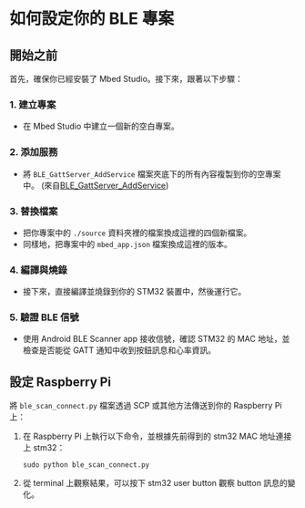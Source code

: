 # 如何設定你的 BLE 專案

## 開始之前

首先，確保你已經安裝了 Mbed Studio。接下來，跟著以下步驟：

### 1. 建立專案

- 在 Mbed Studio 中建立一個新的空白專案。

### 2. 添加服務

- 將 `BLE_GattServer_AddService` 檔案夾底下的所有內容複製到你的空專案中。 (來自[BLE_GattServer_AddService](https://github.com/ARMmbed/mbed-os-example-ble/tree/development/BLE_GattServer_AddService))

### 3. 替換檔案

- 把你專案中的 `./source` 資料夾裡的檔案換成這裡的四個新檔案。
- 同樣地，把專案中的 `mbed_app.json` 檔案換成這裡的版本。

### 4. 編譯與燒錄

- 接下來，直接編譯並燒錄到你的 STM32 裝置中，然後運行它。

### 5. 驗證 BLE 信號

- 使用 Android BLE Scanner app 接收信號，確認 STM32 的 MAC 地址，並檢查是否能從 GATT 通知中收到按鈕訊息和心率資訊。

## 設定 Raspberry Pi

將 `ble_scan_connect.py` 檔案透過 SCP 或其他方法傳送到你的 Raspberry Pi 上：

1. 在 Raspberry Pi 上執行以下命令，並根據先前得到的 stm32 MAC 地址連接上 stm32：
   ```
   sudo python ble_scan_connect.py
   ```
2. 從 terminal 上觀察結果，可以按下 stm32 user button 觀察 button 訊息的變化。
